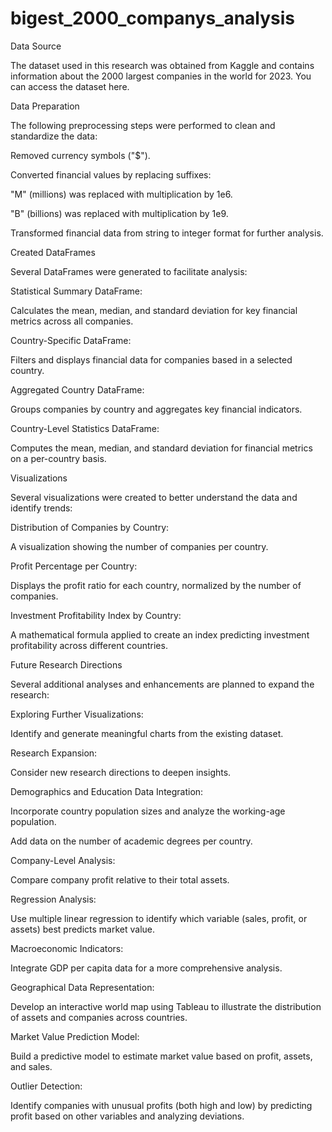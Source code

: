# bigest_2000_companys_analysis

Data Source

The dataset used in this research was obtained from Kaggle and contains information about the 2000 largest companies in the world for 2023. You can access the dataset here.

Data Preparation

The following preprocessing steps were performed to clean and standardize the data:

Removed currency symbols ("$").

Converted financial values by replacing suffixes:

"M" (millions) was replaced with multiplication by 1e6.

"B" (billions) was replaced with multiplication by 1e9.

Transformed financial data from string to integer format for further analysis.

Created DataFrames

Several DataFrames were generated to facilitate analysis:

Statistical Summary DataFrame:

Calculates the mean, median, and standard deviation for key financial metrics across all companies.

Country-Specific DataFrame:

Filters and displays financial data for companies based in a selected country.

Aggregated Country DataFrame:

Groups companies by country and aggregates key financial indicators.

Country-Level Statistics DataFrame:

Computes the mean, median, and standard deviation for financial metrics on a per-country basis.

Visualizations

Several visualizations were created to better understand the data and identify trends:

Distribution of Companies by Country:

A visualization showing the number of companies per country.

Profit Percentage per Country:

Displays the profit ratio for each country, normalized by the number of companies.

Investment Profitability Index by Country:

A mathematical formula applied to create an index predicting investment profitability across different countries.

Future Research Directions

Several additional analyses and enhancements are planned to expand the research:

Exploring Further Visualizations:

Identify and generate meaningful charts from the existing dataset.

Research Expansion:

Consider new research directions to deepen insights.

Demographics and Education Data Integration:

Incorporate country population sizes and analyze the working-age population.

Add data on the number of academic degrees per country.

Company-Level Analysis:

Compare company profit relative to their total assets.

Regression Analysis:

Use multiple linear regression to identify which variable (sales, profit, or assets) best predicts market value.

Macroeconomic Indicators:

Integrate GDP per capita data for a more comprehensive analysis.

Geographical Data Representation:

Develop an interactive world map using Tableau to illustrate the distribution of assets and companies across countries.

Market Value Prediction Model:

Build a predictive model to estimate market value based on profit, assets, and sales.

Outlier Detection:

Identify companies with unusual profits (both high and low) by predicting profit based on other variables and analyzing deviations.
